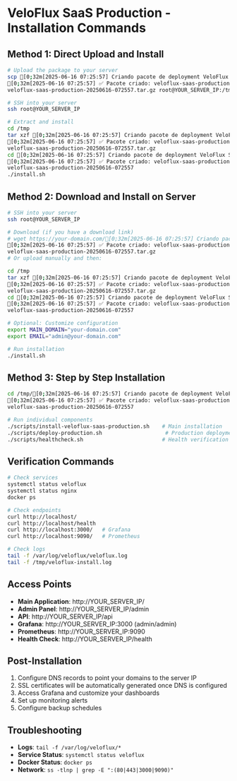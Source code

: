 # VeloFlux SaaS Production - Installation Commands

## Method 1: Direct Upload and Install

```bash
# Upload the package to your server
scp [0;32m[2025-06-16 07:25:57] Criando pacote de deployment VeloFlux SaaS Production...[0m
[0;32m[2025-06-16 07:25:57] ✅ Pacote criado: veloflux-saas-production-20250616-072557.tar.gz[0m
veloflux-saas-production-20250616-072557.tar.gz root@YOUR_SERVER_IP:/tmp/

# SSH into your server
ssh root@YOUR_SERVER_IP

# Extract and install
cd /tmp
tar xzf [0;32m[2025-06-16 07:25:57] Criando pacote de deployment VeloFlux SaaS Production...[0m
[0;32m[2025-06-16 07:25:57] ✅ Pacote criado: veloflux-saas-production-20250616-072557.tar.gz[0m
veloflux-saas-production-20250616-072557.tar.gz
cd [0;32m[2025-06-16 07:25:57] Criando pacote de deployment VeloFlux SaaS Production...[0m
[0;32m[2025-06-16 07:25:57] ✅ Pacote criado: veloflux-saas-production-20250616-072557.tar.gz[0m
veloflux-saas-production-20250616-072557
./install.sh
```

## Method 2: Download and Install on Server

```bash
# SSH into your server
ssh root@YOUR_SERVER_IP

# Download (if you have a download link)
# wget https://your-domain.com/[0;32m[2025-06-16 07:25:57] Criando pacote de deployment VeloFlux SaaS Production...[0m
[0;32m[2025-06-16 07:25:57] ✅ Pacote criado: veloflux-saas-production-20250616-072557.tar.gz[0m
veloflux-saas-production-20250616-072557.tar.gz
# Or upload manually and then:

cd /tmp
tar xzf [0;32m[2025-06-16 07:25:57] Criando pacote de deployment VeloFlux SaaS Production...[0m
[0;32m[2025-06-16 07:25:57] ✅ Pacote criado: veloflux-saas-production-20250616-072557.tar.gz[0m
veloflux-saas-production-20250616-072557.tar.gz
cd [0;32m[2025-06-16 07:25:57] Criando pacote de deployment VeloFlux SaaS Production...[0m
[0;32m[2025-06-16 07:25:57] ✅ Pacote criado: veloflux-saas-production-20250616-072557.tar.gz[0m
veloflux-saas-production-20250616-072557

# Optional: Customize configuration
export MAIN_DOMAIN="your-domain.com"
export EMAIL="admin@your-domain.com"

# Run installation
./install.sh
```

## Method 3: Step by Step Installation

```bash
cd /tmp/[0;32m[2025-06-16 07:25:57] Criando pacote de deployment VeloFlux SaaS Production...[0m
[0;32m[2025-06-16 07:25:57] ✅ Pacote criado: veloflux-saas-production-20250616-072557.tar.gz[0m
veloflux-saas-production-20250616-072557

# Run individual components
./scripts/install-veloflux-saas-production.sh    # Main installation
./scripts/deploy-production.sh                    # Production deployment
./scripts/healthcheck.sh                         # Health verification
```

## Verification Commands

```bash
# Check services
systemctl status veloflux
systemctl status nginx
docker ps

# Check endpoints
curl http://localhost/
curl http://localhost/health
curl http://localhost:3000/   # Grafana
curl http://localhost:9090/   # Prometheus

# Check logs
tail -f /var/log/veloflux/veloflux.log
tail -f /tmp/veloflux-install.log
```

## Access Points

- **Main Application**: http://YOUR_SERVER_IP/
- **Admin Panel**: http://YOUR_SERVER_IP/admin
- **API**: http://YOUR_SERVER_IP/api
- **Grafana**: http://YOUR_SERVER_IP:3000 (admin/admin)
- **Prometheus**: http://YOUR_SERVER_IP:9090
- **Health Check**: http://YOUR_SERVER_IP/health

## Post-Installation

1. Configure DNS records to point your domains to the server IP
2. SSL certificates will be automatically generated once DNS is configured
3. Access Grafana and customize your dashboards
4. Set up monitoring alerts
5. Configure backup schedules

## Troubleshooting

- **Logs**: `tail -f /var/log/veloflux/*`
- **Service Status**: `systemctl status veloflux`
- **Docker Status**: `docker ps`
- **Network**: `ss -tlnp | grep -E ":(80|443|3000|9090)"`

